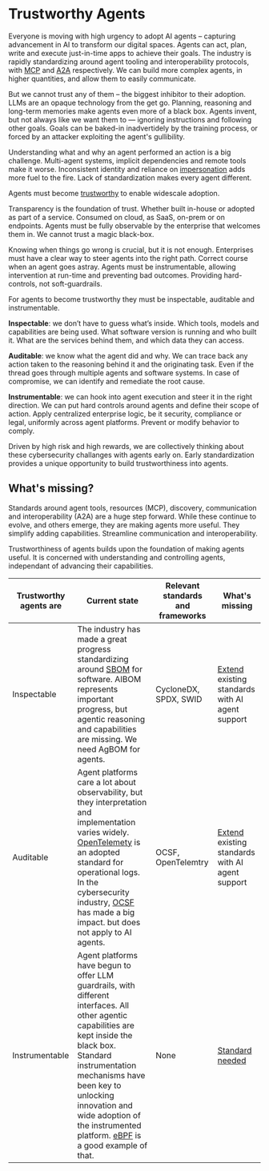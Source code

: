 # Trustworthy Agents

Everyone is moving with high urgency to adopt AI agents – capturing advancement in AI to transform our digital spaces.
Agents can act, plan, write and execute just-in-time apps to achieve their goals.
The industry is rapidly standardizing around agent tooling and interoperability protocols, with [MCP](https://modelcontextprotocol.io) and [A2A](https://google.github.io/A2A/) respectively.
We can build more complex agents, in higher quantities, and allow them to easily communicate.

But we cannot trust any of them – the biggest inhibitor to their adoption. 
LLMs are an opaque technology from the get go. 
Planning, reasoning and long-term memories make agents even more of a black box. 
Agents invent, but not always like we want them to — ignoring instructions and following other goals.
Goals can be baked-in inadvertidely by the training process, or forced by an attacker exploiting the agent's gullibility.

Understanding what and why an agent performed an action is a big challenge. 
Multi-agent systems, implicit dependencies and remote tools make it worse. 
Inconsistent identity and reliance on [impersonation](https://www.jpmorgan.com/technology/technology-blog/open-letter-to-our-suppliers) adds more fuel to the fire. 
Lack of standardization makes every agent different.

Agents must become [trustworthy](https://news.microsoft.com/2012/01/11/memo-from-bill-gates/) to enable widescale adoption.

Transparency is the foundation of trust.
Whether built in-house or adopted as part of a service.
Consumed on cloud, as SaaS, on-prem or on endpoints.
Agents must be fully observable by the enterprise that welcomes them in.
We cannot trust a magic black-box.

Knowing when things go wrong is crucial, but it is not enough.
Enterprises must have a clear way to steer agents into the right path.
Correct course when an agent goes astray.
Agents must be instrumentable, allowing intervention at run-time and preventing bad outcomes.
Providing hard-controls, not soft-guardrails.

For agents to become trustworthy they must be inspectable, auditable and instrumentable.

**Inspectable**: we don’t have to guess what’s inside. 
Which tools, models and capabilities are being used. 
What software version is running and who built it. 
What are the services behind them, and which data they can access.

**Auditable**: we know what the agent did and why. 
We can trace back any action taken to the reasoning behind it and the originating task. 
Even if the thread goes through multiple agents and software systems. 
In case of compromise, we can identify and remediate the root cause.

**Instrumentable**: we can hook into agent execution and steer it in the right direction. 
We can put hard controls around agents and define their scope of action. 
Apply centralized enterprise logic, be it security, compliance or legal, uniformly across agent platforms. 
Prevent or modify behavior to comply.

Driven by high risk and high rewards, we are collectively thinking about these cybersecurity challanges with agents early on. 
Early standardization provides a unique opportunity to build trustworthiness into agents.

## What's missing?

Standards around agent tools, resources (MCP), discovery, communication and interoperability (A2A) are a huge step forward. 
While these continue to evolve, and others emerge, they are making agents more useful. 
They simplify adding capabilities. 
Streamline communication and interoperability.

Trustworthiness of agents builds upon the foundation of making agents useful. 
It is concerned with understanding and controlling agents, independant of advancing their capabilities.

| Trustworthy agents are | Current state | Relevant standards and frameworks | What's missing |
|--|--|--|--|
| Inspectable | The industry has made a great progress standardizing around [SBOM](https://www.cisa.gov/sbom) for software. AIBOM represents important progress, but agentic reasoning and capabilities are missing. We need AgBOM for agents.| CycloneDX, SPDX, SWID | [Extend](./spec/inspect/introduction.md) existing standards with AI agent support |
| Auditable | Agent platforms care a lot about observability, but they interpretation and implementation varies widely. [OpenTelemety](https://opentelemetry.io) is an adopted standard for operational logs. In the cybersecurity industry, [OCSF](https://ocsf.io/) has made a big impact. but does not apply to AI agents. | OCSF, OpenTelemtry | [Extend](./spec/observe/introduction.md) existing standards with AI agent support |
| Instrumentable| Agent platforms have begun to offer LLM guardrails, with different interfaces. All other agentic capabilities are kept inside the black box. Standard instrumentation mechanisms have been key to unlocking innovation and wide adoption of the instrumented platform. [eBPF](https://ebpf.io/) is a good example of that. | None | [Standard needed](./topics/aos.md) |
